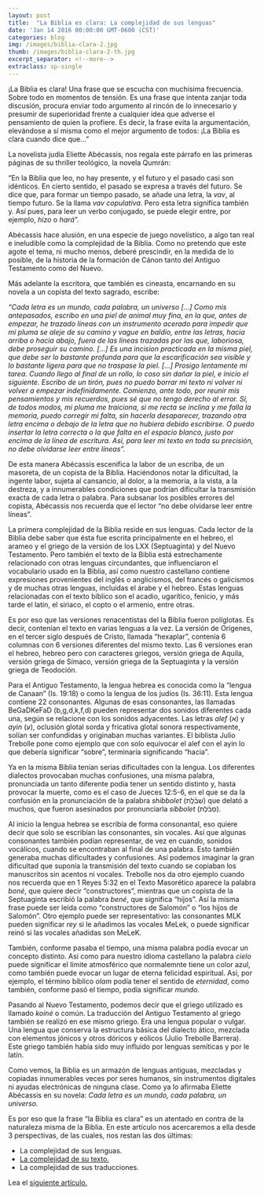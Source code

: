 ```yaml
---
layout: post
title:  "La Biblia es clara: La complejidad de sus lenguas"
date: 'Jan 14 2016 00:00:00 GMT-0600 (CST)'
categories: blog
img: /images/biblia-clara-2.jpg
thumb: /images/biblia-clara-2-th.jpg
excerpt_separator: <!--more-->
extraclass: sp-single
---
```

¡La Biblia es clara! Una frase que se escucha con muchísima frecuencia. Sobre todo en momentos de tensión. Es una frase que intenta zanjar toda discusión, procura enviar todo argumento al rincón de lo innecesario y presumir de superioridad frente a cualquier idea que adverse el pensamiento de quien la profiere. Es decir, la frase evita la argumentación, elevándose a sí misma como el mejor argumento de todos: ¡La Biblia es clara cuando dice que…”

<!--more-->

La novelista judía Eliette Abécassis, nos regala este párrafo en las primeras páginas de su thriller teológico, la novela Qumrán:

“En la Biblia que leo, no hay presente, y el futuro y el pasado casi son idénticos. En cierto sentido, el pasado se expresa a través del futuro.  Se dice que, para formar un tiempo pasado, se añade una letra, la _vav_, al tiempo futuro. Se la llama _vav copulativa_. Pero esta letra significa también y. Así pues, para leer un verbo conjugado, se puede elegir entre, por ejemplo, _hizo_ o _hará_”.

Abécassis hace alusión, en una especie de juego novelístico, a algo tan real e ineludible como la complejidad de la Biblia.  Como no pretendo que este agote el tema, ni mucho menos, deberé prescindir, en la medida de lo posible, de la historia de la formación de Cánon tanto del Antiguo Testamento como del Nuevo.

Más adelante la escritora, que también es cineasta, encarnando en su novela a un copista del texto sagrado, escribe:  

_“Cada letra es un mundo, cada palabra, un universo […] Como mis antepasados, escribo en una piel de animal muy fina, en la que, antes de empezar, he trazado líneas con un instrumento acerado para impedir que mi pluma se aleje de su camino y vague en baldío, entre las letras, hacia arriba o hacia abajo, fuera de las líneas trazadas por las que, laboriosa, debe proseguir su camino. […] Es una incision practicada en la misma piel, que debe ser lo bastante profunda para que la escarificación sea visible y lo bastante ligera para que no traspase la piel. […] Prosigo lentamente mi tarea. Cuando llego al final de un rollo, lo coso sin dañar la piel, e inicio el siguiente. Escribo de un tirón, pues no puedo borrar mi texto ni volver ni volver a empezar indefinidamente. Comienzo, ante todo, por reunir mis pensamientos y mis recuerdos, pues sé que no tengo derecho al error. Si, de todos modos, mi pluma me traiciona, si me recta se inclina y me falla la memoria, puedo corregir mi falta, sin hacerla desaparecer, trazando otra letra encima o debajo de la letra que no hubiera debido escribirse. O puedo insertar la letra correcta o la que falta en el espacio blanco, justo por encima de la línea de escritura. Así, para leer mi texto en toda su precisión, no debe olvidarse leer entre líneas”._

De esta manera Abécassis escenifica la labor de un escriba, de un masoreta, de un copista de la Biblia. Haciéndonos notar la dificultad, la ingente labor, sujeta al cansancio, al dolor, a la memoria, a la vista, a la destreza, y a innumerables condiciones que podrían dificultar la transmisión exacta de cada letra o palabra. Para subsanar los posibles errores del copista, Abécassis nos recuerda que el lector “no debe olvidarse leer entre líneas”.  

La primera complejidad de la Biblia reside en sus lenguas. Cada lector de la Biblia debe saber que ésta fue escrita principalmente en el hebreo, el arameo y el griego de la versión de los LXX (Septuaginta) y del Nuevo Testamento. Pero también el texto de la Biblia está estrechamente relacionado con otras lenguas circundantes, que influenciaron el vocabulario usado en la Biblia, así como nuestro castellano contiene expresiones provenientes del inglés o anglicismos, del francés o galicismos y de muchas otras lenguas, incluidas el árabe y el hebreo. Estas lenguas relacionadas con el texto bíblico son el acadio, ugarítico, fenicio, y más tarde el latín, el siriaco, el copto o el armenio, entre otras.

Es por eso que las versiones renacentistas del la Biblia fueron políglotas. Es decir, contenían el texto en varias lenguas a la vez. La versión de Orígenes, en el tercer siglo después de Cristo, llamada “hexaplar”, contenía 6 columnas con 6 versiones diferentes del mismo texto. Las 6 versiones eran el hebreo, hebreo pero con caracteres griegos, versión griega de Aquila, versión griega de Símaco, versión griega de la Septuaginta y la versión griega de Teodoción.

Para el Antiguo Testamento, la lengua hebrea es conocida como la “lengua de Canaan” (Is. 19:18) o como la lengua de los judíos (Is. 36:11). Esta lengua contiene 22 consonantes. Algunas de esas consonantes, las llamadas BeGaDKeFaD (b,g,d,k,f,d) pueden representar dos sonidos diferentes cada una, según se relacione con los sonidos adyacentes. Las letras _alef_ (א) y _ayin_ (ע), oclusión glotal sorda y fricativa glotal sonora respectivamente, solían ser confundidas y originaban muchas variantes. El biblista Julio Trebolle pone como ejemplo que con solo equivocar el alef con el ayin lo que debería significar “sobre”, terminaría significando “hacia”.

Ya en la misma Biblia tenían serias dificultades con la lengua. Los diferentes dialectos provocaban muchas confusiones, una misma palabra, pronunciada un tanto diferente podía tener un sentido distinto y, hasta provocar la muerte, como es el caso de Jueces 12:5-6, en el que se da la confusión en la pronunciación de la palabra _shibbolet_ (שִׁבֹּ֜לֶת) que delató a muchos, que fueron asesinados por pronunciarla _sibbolet_ (סִבֹּ֗לֶת).  

Al inicio la lengua hebrea se escribía de forma consonantal, eso quiere decir que solo se escribían las consonantes, sin vocales. Así que algunas consonantes también podían representar, de vez en cuando, sonidos vocálicos, cuando se encontraban al final de una palabra. Esto también generaba muchas dificultades y confusiones. Así podemos imaginar la gran dificultad que suponía la transmisión del texto cuando se copiaban los manuscritos sin acentos ni vocales. Trebolle nos da otro ejemplo cuando nos recuerda que en 1 Reyes 5:32 en el Texto Masorético aparece la palabra _boné_, que quiere decir “constructores”, mientras que un copista de la Septuaginta escribió la palabra _bené_, que significa “hijos”. Así la misma frase puede ser leída como “constructores de Salomón” o “los hijos de Salomón”. Otro ejemplo puede ser representativo: las consonantes MLK pueden significar _rey_ si le añadimos las vocales MeLek, o puede significar reinó si las vocales añadidas son MeLeK.

También, conforme pasaba el tiempo, una misma palabra podía evocar un concepto distinto. Así como para nuestro idioma castellano la palabra _cielo_ puede significar el límite atmosférico que normalemnte tiene un color azul, como también puede evocar un lugar de eterna felicidad espiritual. Asi, por ejemplo, el término bíblico _olam_ podía tener el sentido de _eternidad_, como también, conforme pasó el tiempo, podía significar _mundo_.

Pasando al Nuevo Testamento, podemos decir que el griego utilizado es llamado _koiné_ o común. La traducción del Antiguo Testamento al griego también se realizó en ese mismo griego. Era una lengua popular o vulgar. Una lengua que conserva la estructura básica del dialecto ático, mezclada con elementos jónicos y otros dóricos y eólicos (Julio Trebolle Barrera). Este griego también había sido muy influido por lenguas semíticas y por le latín.

Como vemos, la Biblia es un armazón de lenguas antiguas, mezcladas y copiadas innumerables veces por seres humanos, sin instrumentos digitales ni ayudas electrónicas de ninguna clase. Como ya lo afirmaba Eliette Abécassis en su novela: _Cada letra es un mundo, cada palabra, un universo._

Es por eso que la frase “la Biblia es clara” es un atentado en contra de la naturaleza misma de la Biblia.  En este artículo nos acercaremos a ella desde 3 perspectivas, de las cuales, nos restan las dos últimas:

- La complejidad de sus lenguas.
- [La complejidad de su texto.](/blog/2016/01/17/la-biblia-es-clara-3.html)
- La complejidad de sus traducciones.

Lea el [siguiente artículo.](/blog/2016/01/17/la-biblia-es-clara-3.html)
